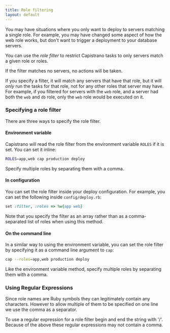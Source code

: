 ```yaml
---
title: Role filtering
layout: default
---
```


You may have situations where you only want to deploy to servers matching
a single role. For example, you may have changed some aspect of how the web
role works, but don't want to trigger a deployment to your database servers.

You can use the *role filter* to restrict Capistrano tasks to only servers
match a given role or roles.

If the filter matches no servers, no actions will be taken.

If you specify a filter, it will match any servers that have that role, but
it will _only_ run the tasks for that role, not for any other roles that
server may have. For example, if you filtered for servers with the `web` role,
and a server had both the `web` and `db` role, only the `web` role would
be executed on it.

### Specifying a role filter

There are three ways to specify the role filter.

#### Environment variable

Capistrano will read the role filter from the environment variable `ROLES`
if it is set. You can set it inline:

```bash
ROLES=app,web cap production deploy
```

Specify multiple roles by separating them with a comma.

#### In configuration

You can set the role filter inside your deploy configuration. For example,
you can set the following inside `config/deploy.rb`:

```ruby
set :filter, :roles => %w{app web}
```

Note that you specify the filter as an array rather than as a comma-separated
list of roles when using this method.

#### On the command line

In a similar way to using the environment variable, you can set the role
filter by specifying it as a command line argument to `cap`:

```bash
cap --roles=app,web production deploy
```

Like the environment variable method, specify multiple roles by separating them
with a comma.

### Using Regular Expressions

Since role names are Ruby symbols they can legitimately contain any characters. However to
allow multiple of them to be specified on one line we use the comma as a separator.

To use a regular expression for a role filter begin and end the string with '/'. Because
of the above these regular expressions may not contain a comma.
